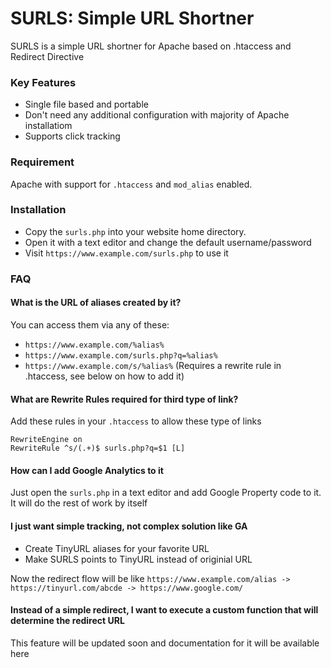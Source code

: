 # SURLS: Simple URL Shortner
SURLS is a simple URL shortner for Apache based on .htaccess and Redirect Directive

### Key Features
 - Single file based and portable
 - Don't need any additional configuration with majority of Apache installatiom
 - Supports click tracking

### Requirement
Apache with support for `.htaccess` and `mod_alias` enabled.

### Installation
- Copy the `surls.php` into your website home directory.
- Open it with a text editor and change the default username/password
- Visit `https://www.example.com/surls.php` to use it

### FAQ

#### What is the URL of aliases created by it?
You can access them via any of these:
- `https://www.example.com/%alias%`
- `https://www.example.com/surls.php?q=%alias%`
- `https://www.example.com/s/%alias%` (Requires a rewrite rule in .htaccess, see below on how to add it)

#### What are Rewrite Rules required for third type of link?
Add these rules in your `.htaccess` to allow these type of links
```
RewriteEngine on
RewriteRule ^s/(.+)$ surls.php?q=$1 [L]
```

#### How can I add Google Analytics to it
Just open the `surls.php` in a text editor and add Google Property code to it. It will do the rest of work by itself

#### I just want simple tracking, not complex solution like GA
- Create TinyURL aliases for your favorite URL
- Make SURLS points to TinyURL instead of originial URL

Now the redirect flow will be like `https://www.example.com/alias -> https://tinyurl.com/abcde -> https://www.google.com/`

#### Instead of a simple redirect, I want to execute a custom function that will determine the redirect URL
This feature will be updated soon and documentation for it will be available here